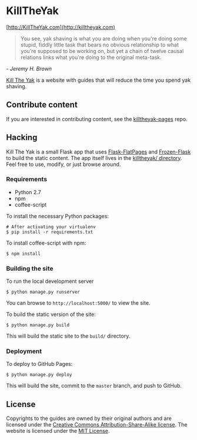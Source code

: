 # KillTheYak

[http://KillTheYak.com](http://killtheyak.com)

> You see, yak shaving is what you are doing when you're doing some stupid, fiddly little task that bears no obvious relationship to what you're supposed to be working on, but yet a chain of twelve causal relations links what you're doing to the original meta-task.

<cite>- Jeremy H. Brown</cite>

[Kill The Yak][KillTheYak] is a website with guides that will reduce the time you spend yak shaving.

## Contribute content

If you are interested in contributing content, see the [killtheyak-pages][] repo.

## Hacking

Kill The Yak is a small Flask app that uses [Flask-FlatPages](https://github.com/SimonSapin/Flask-FlatPages) and [Frozen-Flask](https://github.com/SimonSapin/Frozen-Flask) to build the static content. The app itself lives in the [killtheyak/ directory](https://github.com/killtheyak/killtheyak.github.io/tree/master/killtheyak). Feel free to use, modify, or just browse around.

### Requirements

- Python 2.7
- npm
- coffee-script

To install the necessary Python packages:

```
# After activating your virtualenv
$ pip install -r requirements.txt
```

To install coffee-script with npm:

```
$ npm install
```

### Building the site

To run the local development server

```
$ python manage.py runserver
```

You can browse to `http://localhost:5000/` to view the site.

To build the static version of the site:

```
$ python manage.py build
```

This will build the static site to the `build/` directory.

### Deployment

To deploy to GitHub Pages:

```
$ python manage.py deploy
```

This will build the site, commit to the `master` branch, and push to GitHub.

## License

Copyrights to the guides are owned by their original authors and are licensed under the [Creative Commons Attribution-Share-Alike license][CC-SA].  The website is licensed under the [MIT License](https://github.com/killtheyak/killtheyak.github.io/blob/master/LICENSE).

[KillTheYak]: http://killtheyak.com
[killtheyak-pages]: https://github.com/killtheyak/killtheyak-pages
[MIT License]: https://github.com/killtheyak/killtheyak.github.io/blob/master/LICENSE
[CC-SA]: https://creativecommons.org/licenses/by-sa/3.0/legalcode
